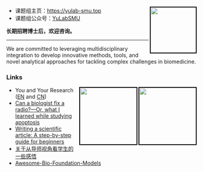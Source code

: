 <a href="https://yulab-smu.top"><img src="https://yulab-smu.top/images/gc.png" style="width:120px;border:2px solid black;" align="right"/></a> 




+ 课题组主页：<https://yulab-smu.top>
+ 课题组公众号：[YuLabSMU](http://yulab-smu.top/images/biobabble.jpg)

**长期招聘博士后，欢迎咨询。**

----

We are committed to leveraging multidisciplinary integration to develop innovative methods, tools, and novel analytical approaches for tackling complex challenges in biomedicine.

### Links

<a href="https://weread.qq.com/web/bookDetail/8ad32a00813ab81bbg0183d2"><img src="https://yulab-smu.top/images/book-cover-cn.png" style="height:150px;border:2px solid black;" align="right"/></a>
<a href="https://www.routledge.com/Data-Integration-Manipulation-and-Visualization-of-Phylogenetic-Trees/Yu/p/book/9781032233574"><img src="https://yulab-smu.top/treedata-book/9781032233574_cover_review.png" style="height:150px;border:2px solid black;" align="right"/></a>


+ You and Your Research ([EN](https://www.cs.virginia.edu/~robins/YouAndYourResearch.html) and [CN](https://www.douban.com/note/738530751/?_i=1869561YpDIOEs))
+ [Can a biologist fix a radio?—Or, what I learned while studying apoptosis](https://www.cell.com/cancer-cell/fulltext/S1535-6108%2802%2900133-2)
+ [Writing a scientific article: A step-by-step guide for beginners](https://www.sciencedirect.com/science/article/pii/S1878764915001606)
+ [关于从导师视角看学生的一些感悟](https://mp.weixin.qq.com/s/QJ65x8zMFc0j1rdtMM_G9A)
+ [Awesome-Bio-Foundation-Models](https://github.com/apeterswu/Awesome-Bio-Foundation-Models)
